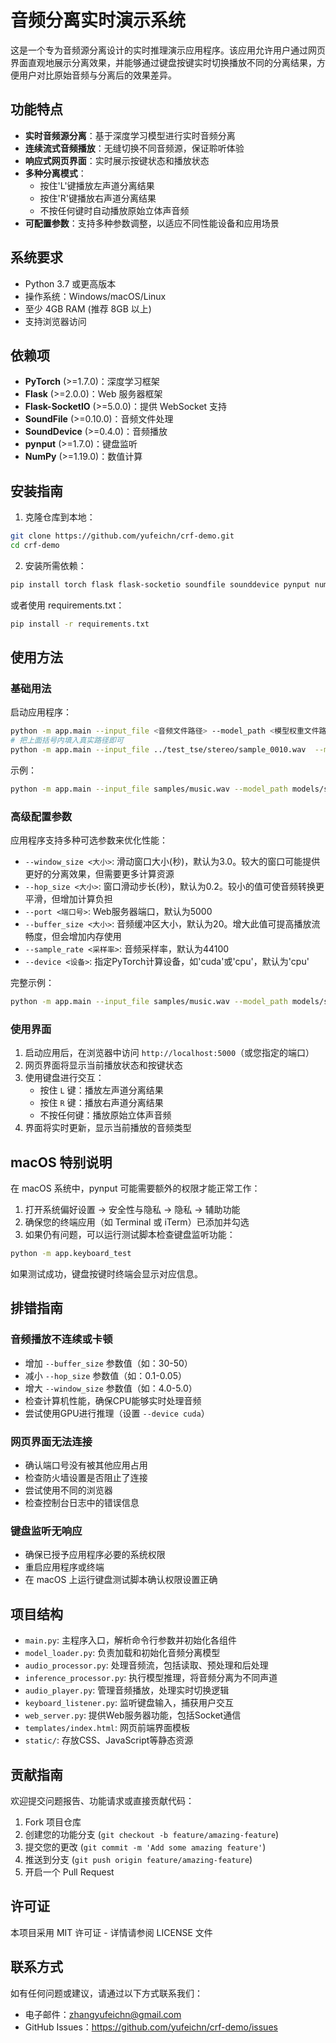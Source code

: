 # 音频分离实时演示系统

这是一个专为音频源分离设计的实时推理演示应用程序。该应用允许用户通过网页界面直观地展示分离效果，并能够通过键盘按键实时切换播放不同的分离结果，方便用户对比原始音频与分离后的效果差异。

## 功能特点

- **实时音频源分离**：基于深度学习模型进行实时音频分离
- **连续流式音频播放**：无缝切换不同音频源，保证聆听体验
- **响应式网页界面**：实时展示按键状态和播放状态
- **多种分离模式**：
  - 按住'L'键播放左声道分离结果
  - 按住'R'键播放右声道分离结果
  - 不按任何键时自动播放原始立体声音频
- **可配置参数**：支持多种参数调整，以适应不同性能设备和应用场景

## 系统要求

- Python 3.7 或更高版本
- 操作系统：Windows/macOS/Linux
- 至少 4GB RAM (推荐 8GB 以上)
- 支持浏览器访问

## 依赖项

- **PyTorch** (>=1.7.0)：深度学习框架
- **Flask** (>=2.0.0)：Web 服务器框架
- **Flask-SocketIO** (>=5.0.0)：提供 WebSocket 支持
- **SoundFile** (>=0.10.0)：音频文件处理
- **SoundDevice** (>=0.4.0)：音频播放
- **pynput** (>=1.7.0)：键盘监听
- **NumPy** (>=1.19.0)：数值计算

## 安装指南

1. 克隆仓库到本地：

```bash
git clone https://github.com/yufeichn/crf-demo.git
cd crf-demo
```

2. 安装所需依赖：

```bash
pip install torch flask flask-socketio soundfile sounddevice pynput numpy
```

或者使用 requirements.txt：

```bash
pip install -r requirements.txt
```

## 使用方法

### 基础用法

启动应用程序：

```bash
python -m app.main --input_file <音频文件路径> --model_path <模型权重文件路径>
# 把上面括号内填入真实路径即可
python -m app.main --input_file ../test_tse/stereo/sample_0010.wav  --model_path app/checkpoints/best_model.pth
```

示例：

```bash
python -m app.main --input_file samples/music.wav --model_path models/separation_model.pth
```

### 高级配置参数

应用程序支持多种可选参数来优化性能：

- `--window_size <大小>`: 滑动窗口大小(秒)，默认为3.0。较大的窗口可能提供更好的分离效果，但需要更多计算资源
- `--hop_size <大小>`: 窗口滑动步长(秒)，默认为0.2。较小的值可使音频转换更平滑，但增加计算负担
- `--port <端口号>`: Web服务器端口，默认为5000
- `--buffer_size <大小>`: 音频缓冲区大小，默认为20。增大此值可提高播放流畅度，但会增加内存使用
- `--sample_rate <采样率>`: 音频采样率，默认为44100
- `--device <设备>`: 指定PyTorch计算设备，如'cuda'或'cpu'，默认为'cpu'

完整示例：

```bash
python -m app.main --input_file samples/music.wav --model_path models/separation_model.pth --window_size 4.0 --hop_size 0.1 --buffer_size 30 --device cuda
```

### 使用界面

1. 启动应用后，在浏览器中访问 `http://localhost:5000`（或您指定的端口）
2. 网页界面将显示当前播放状态和按键状态
3. 使用键盘进行交互：
   - 按住 `L` 键：播放左声道分离结果
   - 按住 `R` 键：播放右声道分离结果
   - 不按任何键：播放原始立体声音频
4. 界面将实时更新，显示当前播放的音频类型

## macOS 特别说明

在 macOS 系统中，pynput 可能需要额外的权限才能正常工作：

1. 打开系统偏好设置 → 安全性与隐私 → 隐私 → 辅助功能
2. 确保您的终端应用（如 Terminal 或 iTerm）已添加并勾选
3. 如果仍有问题，可以运行测试脚本检查键盘监听功能：

```bash
python -m app.keyboard_test
```

如果测试成功，键盘按键时终端会显示对应信息。

## 排错指南

### 音频播放不连续或卡顿

- 增加 `--buffer_size` 参数值（如：30-50）
- 减小 `--hop_size` 参数值（如：0.1-0.05）
- 增大 `--window_size` 参数值（如：4.0-5.0）
- 检查计算机性能，确保CPU能够实时处理音频
- 尝试使用GPU进行推理（设置 `--device cuda`）

### 网页界面无法连接

- 确认端口号没有被其他应用占用
- 检查防火墙设置是否阻止了连接
- 尝试使用不同的浏览器
- 检查控制台日志中的错误信息

### 键盘监听无响应

- 确保已授予应用程序必要的系统权限
- 重启应用程序或终端
- 在 macOS 上运行键盘测试脚本确认权限设置正确

## 项目结构

- `main.py`: 主程序入口，解析命令行参数并初始化各组件
- `model_loader.py`: 负责加载和初始化音频分离模型
- `audio_processor.py`: 处理音频流，包括读取、预处理和后处理
- `inference_processor.py`: 执行模型推理，将音频分离为不同声道
- `audio_player.py`: 管理音频播放，处理实时切换逻辑
- `keyboard_listener.py`: 监听键盘输入，捕获用户交互
- `web_server.py`: 提供Web服务器功能，包括Socket通信
- `templates/index.html`: 网页前端界面模板
- `static/`: 存放CSS、JavaScript等静态资源

## 贡献指南

欢迎提交问题报告、功能请求或直接贡献代码：

1. Fork 项目仓库
2. 创建您的功能分支 (`git checkout -b feature/amazing-feature`)
3. 提交您的更改 (`git commit -m 'Add some amazing feature'`)
4. 推送到分支 (`git push origin feature/amazing-feature`)
5. 开启一个 Pull Request

## 许可证

本项目采用 MIT 许可证 - 详情请参阅 LICENSE 文件

## 联系方式

如有任何问题或建议，请通过以下方式联系我们：

- 电子邮件：zhangyufeichn@gmail.com
- GitHub Issues：https://github.com/yufeichn/crf-demo/issues 